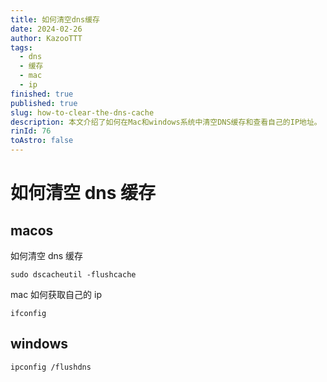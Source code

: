 ```yaml
---
title: 如何清空dns缓存
date: 2024-02-26
author: KazooTTT
tags:
  - dns
  - 缓存
  - mac
  - ip
finished: true
published: true
slug: how-to-clear-the-dns-cache
description: 本文介绍了如何在Mac和windows系统中清空DNS缓存和查看自己的IP地址。
rinId: 76
toAstro: false
---
```


# 如何清空 dns 缓存

## macos

如何清空 dns 缓存

``` shell
sudo dscacheutil -flushcache
```

mac 如何获取自己的 ip

``` shell
ifconfig
```

## windows

``` shell
ipconfig /flushdns
```
